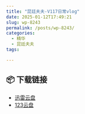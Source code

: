 ```yaml
---
title: "昆廷夫夫-V117日常vlog"
date: 2025-01-12T17:49:21
slug: wp-8243
permalink: /posts/wp-8243/
categories:
  - 精华
  - 昆廷夫夫
tags:

---
```




## 📦 下载链接
- [迅雷云盘](https://blziyuan21.com/pay-download/8243?key=4782b5ac67&down_id=0)
- [123云盘](https://blziyuan21.com/pay-download/8243?key=4782b5ac67&down_id=1)

